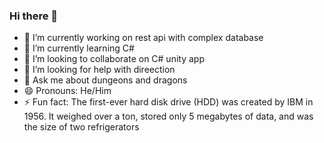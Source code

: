 ### Hi there 👋
- 🔭 I’m currently working on rest api with complex database
- 🌱 I’m currently learning C#
- 👯 I’m looking to collaborate on C# unity app
- 🤔 I’m looking for help with direection
- 💬 Ask me about dungeons and dragons
- 😄 Pronouns: He/Him
- ⚡ Fun fact: The first-ever hard disk drive (HDD) was created by IBM in 1956. It weighed over a ton, stored only 5 megabytes of data, and was the size of two refrigerators

